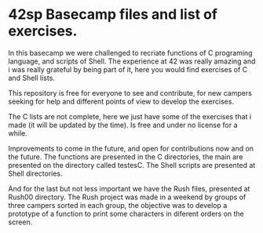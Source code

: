 # 42sp Basecamp files and list of exercises.

In this basecamp we were challenged to recriate functions of C programing language, and scripts of Shell.
The experience at 42 was really amazing and i was really grateful by being part of it, here you would find
exercises of C and Shell lists.

This repository is free for everyone to see and contribute, for new campers seeking for help and different
points of view to develop the exercises.

The C lists are not complete, here we just have some of the exercises that i made (it will be updated by the time).
Is free and under no license for a while.

Improvements to come in the future, and open for contributions now and on the future.
The functions are presented in the C directories, the main are presented on the directory called testesC.
The Shell scripts are presented at Shell directories.

And for the last but not less important we have the Rush files, presented at Rush00 directory.
The Rush project was made in a weekend by groups of three campers sorted in each group, the objective was
to develop a prototype of a function to print some characters in diferent orders on the screen.